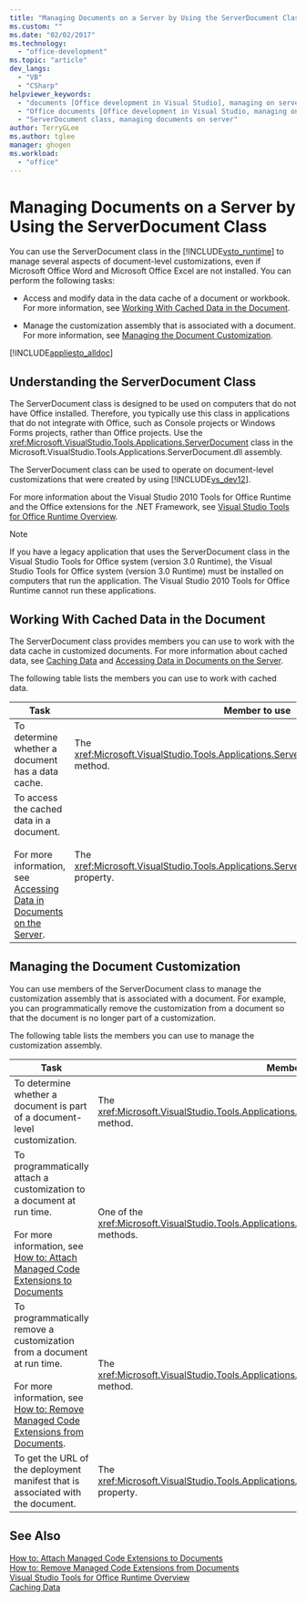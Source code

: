 ```yaml
---
title: "Managing Documents on a Server by Using the ServerDocument Class | Microsoft Docs"
ms.custom: ""
ms.date: "02/02/2017"
ms.technology: 
  - "office-development"
ms.topic: "article"
dev_langs: 
  - "VB"
  - "CSharp"
helpviewer_keywords: 
  - "documents [Office development in Visual Studio], managing on server"
  - "Office documents [Office development in Visual Studio, managing on server"
  - "ServerDocument class, managing documents on server"
author: TerryGLee
ms.author: tglee
manager: ghogen
ms.workload: 
  - "office"
---
```

# Managing Documents on a Server by Using the ServerDocument Class
  You can use the ServerDocument class in the [!INCLUDE[vsto_runtime](../vsto/includes/vsto-runtime-md.md)] to manage several aspects of document-level customizations, even if Microsoft Office Word and Microsoft Office Excel are not installed. You can perform the following tasks:  
  
-   Access and modify data in the data cache of a document or workbook. For more information, see [Working With Cached Data in the Document](#CachedData).  
  
-   Manage the customization assembly that is associated with a document. For more information, see [Managing the Document Customization](#CustomizationInfo).  
  
 [!INCLUDE[appliesto_alldoc](../vsto/includes/appliesto-alldoc-md.md)]  
  
## Understanding the ServerDocument Class  
 The ServerDocument class is designed to be used on computers that do not have Office installed. Therefore, you typically use this class in applications that do not integrate with Office, such as Console projects or Windows Forms projects, rather than Office projects. Use the <xref:Microsoft.VisualStudio.Tools.Applications.ServerDocument> class in the Microsoft.VisualStudio.Tools.Applications.ServerDocument.dll assembly.  
  
 The ServerDocument class can be used to operate on document-level customizations that were created by using [!INCLUDE[vs_dev12](../vsto/includes/vs-dev12-md.md)].  
  
 For more information about the Visual Studio 2010 Tools for Office Runtime and the Office extensions for the .NET Framework, see [Visual Studio Tools for Office Runtime Overview](../vsto/visual-studio-tools-for-office-runtime-overview.md).  
  
> [!NOTE]  
>  If you have a legacy application that uses the ServerDocument class in the Visual Studio Tools for Office system (version 3.0 Runtime), the Visual Studio Tools for Office system (version 3.0 Runtime) must be installed on computers that run the application. The Visual Studio 2010 Tools for Office Runtime cannot run these applications.  
  
##  <a name="CachedData"></a> Working With Cached Data in the Document  
 The ServerDocument class provides members you can use to work with the data cache in customized documents. For more information about cached data, see [Caching Data](../vsto/caching-data.md) and [Accessing Data in Documents on the Server](../vsto/accessing-data-in-documents-on-the-server.md).  
  
 The following table lists the members you can use to work with cached data.  
  
|Task|Member to use|  
|----------|-------------------|  
|To determine whether a document has a data cache.|The <xref:Microsoft.VisualStudio.Tools.Applications.ServerDocument.IsCacheEnabled%2A> method.|  
|To access the cached data in a document.<br /><br /> For more information, see [Accessing Data in Documents on the Server](../vsto/accessing-data-in-documents-on-the-server.md).|The <xref:Microsoft.VisualStudio.Tools.Applications.ServerDocument.CachedData%2A> property.|  
  
##  <a name="CustomizationInfo"></a> Managing the Document Customization  
 You can use members of the ServerDocument class to manage the customization assembly that is associated with a document. For example, you can programmatically remove the customization from a document so that the document is no longer part of a customization.  
  
 The following table lists the members you can use to manage the customization assembly.  
  
|Task|Member to use|  
|----------|-------------------|  
|To determine whether a document is part of a document-level customization.|The <xref:Microsoft.VisualStudio.Tools.Applications.ServerDocument.GetCustomizationVersion%2A> method.|  
|To programmatically attach a customization to a document at run time.<br /><br /> For more information, see [How to: Attach Managed Code Extensions to Documents](../vsto/how-to-attach-managed-code-extensions-to-documents.md)|One of the <xref:Microsoft.VisualStudio.Tools.Applications.ServerDocument.AddCustomization%2A> methods.|  
|To programmatically remove a customization from a document at run time.<br /><br /> For more information, see [How to: Remove Managed Code Extensions from Documents](../vsto/how-to-remove-managed-code-extensions-from-documents.md).|The <xref:Microsoft.VisualStudio.Tools.Applications.ServerDocument.RemoveCustomization%2A> method.|  
|To get the URL of the deployment manifest that is associated with the document.|The <xref:Microsoft.VisualStudio.Tools.Applications.ServerDocument.DeploymentManifestUrl%2A> property.|  
  
## See Also  
 [How to: Attach Managed Code Extensions to Documents](../vsto/how-to-attach-managed-code-extensions-to-documents.md)   
 [How to: Remove Managed Code Extensions from Documents](../vsto/how-to-remove-managed-code-extensions-from-documents.md)   
 [Visual Studio Tools for Office Runtime Overview](../vsto/visual-studio-tools-for-office-runtime-overview.md)   
 [Caching Data](../vsto/caching-data.md)  
  